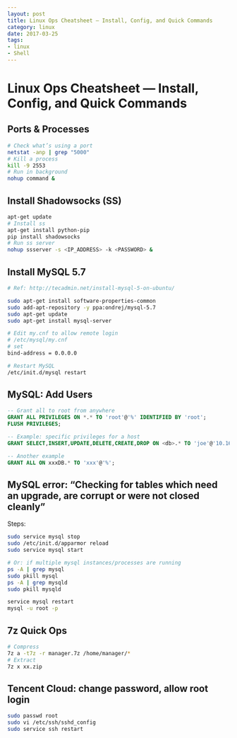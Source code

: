 ```yaml
---
layout: post
title: Linux Ops Cheatsheet — Install, Config, and Quick Commands
category: linux
date: 2017-03-25
tags:
- linux
- Shell
---
```


# Linux Ops Cheatsheet — Install, Config, and Quick Commands

## Ports & Processes

```sh
# Check what’s using a port
netstat -anp | grep "5000"
# Kill a process
kill -9 2553
# Run in background
nohup command &
```

## Install Shadowsocks (SS)

```sh
apt-get update
# Install ss
apt-get install python-pip 
pip install shadowsocks
# Run ss server
nohup ssserver -s <IP_ADDRESS> -k <PASSWORD> &
```

## Install MySQL 5.7

```sh
# Ref: http://tecadmin.net/install-mysql-5-on-ubuntu/

sudo apt-get install software-properties-common
sudo add-apt-repository -y ppa:ondrej/mysql-5.7
sudo apt-get update
sudo apt-get install mysql-server

# Edit my.cnf to allow remote login
# /etc/mysql/my.cnf
# set
bind-address = 0.0.0.0

# Restart MySQL
/etc/init.d/mysql restart
```

## MySQL: Add Users

```sql
-- Grant all to root from anywhere
GRANT ALL PRIVILEGES ON *.* TO 'root'@'%' IDENTIFIED BY 'root';
FLUSH PRIVILEGES;

-- Example: specific privileges for a host
GRANT SELECT,INSERT,UPDATE,DELETE,CREATE,DROP ON <db>.* TO 'joe'@'10.163.225.87' IDENTIFIED BY '123';

-- Another example
GRANT ALL ON xxxDB.* TO 'xxx'@'%';
```

## MySQL error: “Checking for tables which need an upgrade, are corrupt or were not closed cleanly”

Steps:

```sh
sudo service mysql stop 
sudo /etc/init.d/apparmor reload
sudo service mysql start

# Or: if multiple mysql instances/processes are running
ps -A | grep mysql
sudo pkill mysql
ps -A | grep mysqld
sudo pkill mysqld

service mysql restart
mysql -u root -p
```

## 7z Quick Ops

```sh
# Compress
7z a -t7z -r manager.7z /home/manager/*
# Extract
7z x xx.zip
```

## Tencent Cloud: change password, allow root login

```sh
sudo passwd root
sudo vi /etc/ssh/sshd_config
sudo service ssh restart
```

